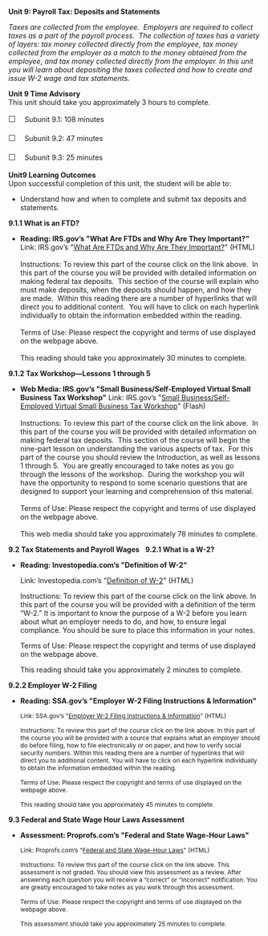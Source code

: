 **Unit 9: Payroll Tax: Deposits and Statements** <span id="9"></span> 

*Taxes are collected from the employee.  Employers are required to
collect taxes as a part of the payroll process.  The collection of taxes
has a variety of layers: tax money collected directly from the employee,
tax money collected from the employer as a match to the money obtained
from the employee, and tax money collected directly from the employer.
In this unit you will learn about depositing the taxes collected and how
to create and issue W-2 wage and tax statements.*

**Unit 9 Time Advisory**  
<span id="49705_time_advisory" class="showltimeadivisoryspan"
style="display: inline;"><span id="49537_time_advisory"
class="showltimeadivisoryspan" style="display: inline;">This unit should
take you approximately 3 hours to complete.  
  
 <span
style="font-family: 'Myriad Pro','Gill Sans','Gill Sans MT',Calibri,sans-serif; font-size: 16px; line-height: 24px; text-align: left;">☐
   </span>Subunit 9.1: 108 minutes</span>  
  
 <span id="49537_time_advisory" class="showltimeadivisoryspan"
style="display: inline;"><span
style="font-family: 'Myriad Pro','Gill Sans','Gill Sans MT',Calibri,sans-serif; font-size: 16px; line-height: 24px; text-align: left;">☐
   </span>Subunit 9.2: 47 minutes</span>  
  
 <span id="49537_time_advisory" class="showltimeadivisoryspan"
style="display: inline;"><span
style="font-family: 'Myriad Pro','Gill Sans','Gill Sans MT',Calibri,sans-serif; font-size: 16px; line-height: 24px; text-align: left;">☐
   </span>Subunit 9.3: 25 minutes</span></span>

**Unit9 Learning Outcomes**  
Upon successful completion of this unit, the student will be able to:  
-   Understand how and when to complete and submit tax deposits and
    statements.  

**9.1.1 What is an FTD?** <span id="9.1.1"></span> 
-   **Reading: IRS.gov’s "What Are FTDs and Why Are They Important?"**
    Link: IRS.gov’s "[What Are FTDs and Why Are They
    Important?](http://www.irs.gov/Businesses/Small-Businesses-&-Self-Employed/What-are-FTDs-and-why-are-they-important%3F)"
    (HTML)  
        
     Instructions: To review this part of the course click on the link
    above.  In this part of the course you will be provided with
    detailed information on making federal tax deposits.  This section
    of the course will explain who must make deposits, when the deposits
    should happen, and how they are made.  Within this reading there are
    a number of hyperlinks that will direct you to additional content. 
    You will have to click on each hyperlink individually to obtain the
    information embedded within the reading.    
        
     Terms of Use: Please respect the copyright and terms of use
    displayed on the webpage above.  
        
     This reading should take you approximately 30 minutes to complete.

**9.1.2 Tax Workshop—Lessons 1 through 5** <span id="9.1.2"></span> 
-   **Web Media: IRS.gov’s "Small Business/Self-Employed Virtual Small
    Business Tax Workshop"**
    Link: IRS.gov’s "[Small Business/Self-Employed Virtual Small
    Business Tax Workshop](http://www.irsvideos.gov/virtualworkshop/)"
    (Flash)  
        
     Instructions: To review this part of the course click on the link
    above.  In this part of the course you will be provided with
    detailed information on making federal tax deposits.  This section
    of the course will begin the nine-part lesson on understanding the
    various aspects of tax.  For this part of the course you should
    review the Introduction, as well as lessons 1 through 5.  You are
    greatly encouraged to take notes as you go through the lessons of
    the workshop.  During the workshop you will have the opportunity to
    respond to some scenario questions that are designed to support your
    learning and comprehension of this material.   
        
     Terms of Use: Please respect the copyright and terms of use
    displayed on the webpage above.  
        
     This web media should take you approximately 78 minutes to
    complete.

**9.2 Tax Statements and Payroll Wages** <span id="9.2"></span> 
**9.2.1 What is a W-2?** <span id="9.2.1"></span> 
-   **Reading: Investopedia.com’s "Definition of W-2"**

    Link: Investopedia.com’s "[Definition of
    W-2](http://www.investopedia.com/terms/w/w2form.asp#axzz1vnWsjklV)"
    (HTML)

    Instructions: To review this part of the course click on the link
    above. In this part of the course you will be provided with a
    definition of the term “W-2.” It is important to know the purpose of
    a W-2 before you learn about what an employer needs to do, and how,
    to ensure legal compliance. You should be sure to place this
    information in your notes.

    Terms of Use: Please respect the copyright and terms of use
    displayed on the webpage above.

    This reading should take you approximately 2 minutes to complete.

**9.2.2 Employer W-2 Filing** <span id="9.2.2"></span> 
-   **Reading: SSA.gov’s "Employer W-2 Filing Instructions &
    Information"**

    <span style="font-size: 12px;">Link: SSA.gov’s "[Employer W-2 Filing
    Instructions & Information](http://www.ssa.gov/employer/)"
    (HTML)</span>

    <span style="font-size: 12px;">Instructions: To review this part of
    the course click on the link above. In this part of the course you
    will be provided with a source that explains what an employer should
    do before filing, how to file electronically or on paper, and how to
    verify social security numbers. Within this reading there are a
    number of hyperlinks that will direct you to additional content. You
    will have to click on each hyperlink individually to obtain the
    information embedded within the reading. </span>

    <span style="font-size: 12px;">Terms of Use: Please respect the
    copyright and terms of use displayed on the webpage above.</span>

    <span style="font-size: 12px;">This reading should take you
    approximately 45 minutes to complete.</span>

**9.3 Federal and State Wage Hour Laws Assessment** <span
id="9.3"></span> 
-   **Assessment: Proprofs.com’s "Federal and State Wage-Hour Laws"**

    <span style="font-size: 12px;">Link: Proprofs.com’s "[Federal and
    State Wage-Hour
    Laws](http://www.proprofs.com/quiz-school/story.php?title=section-2-federal-state-wagehour-laws)"
    (HTML)</span>

    <span style="font-size: 12px;">Instructions: To review this part of
    the course click on the link above. This assessment is not graded.
    You should view this assessment as a review. After answering each
    question you will receive a “correct” or “incorrect” notification.
    You are greatly encouraged to take notes as you work through this
    assessment. </span>

    <span style="font-size: 12px;">Terms of Use: Please respect the
    copyright and terms of use displayed on the webpage above.</span>

    <span style="font-size: 12px;">This assessment should take you
    approximately 25 minutes to complete.</span>


